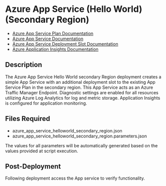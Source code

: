 # Azure App Service (Hello World) (Secondary Region)

- [Azure App Service Plan Documentation](https://docs.microsoft.com/en-us/azure/app-service/overview-hosting-plans "Azure App Service Plan Documentation")
- [Azure App Service Documentation](https://docs.microsoft.com/en-us/azure/app-service/ "Azure App Service Documentation")
- [Azure App Service Deployment Slot Documentation](https://docs.microsoft.com/en-us/azure/app-service/deploy-staging-slots "Azure App Service Deployment Slot Documentation")
- [Azure Application Insights Documentation](https://docs.microsoft.com/en-us/azure/azure-monitor/app/app-insights-overview "Azure Application Insights Documentation")

## Description

The Azure App Service Hello World secondary Region deployment creates a simple App Service with an additional deployment slot to the existing App Service Plan in the secondary region.  This App Service acts as an Azure Traffic Manager Endpoint. Diagnostic settings are enabled for all resources utilizing Azure Log Analytics for log and metric storage.  Application Insights is configured for application monitoring.

## Files Required

- azure_app_service_helloworld_secondary_region.json
- azure_app_service_helloworld_secondary_region.parameters.json

The values for all parameters will be automatically generated based on the values provided at script execution.

## Post-Deployment

Following deployment access the App service to verify functionality.
